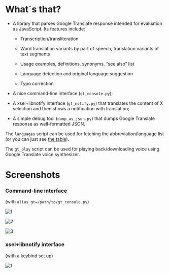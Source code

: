 # What´s that?

* A library that parses Google Translate response intended for evaluation as JavaScript. Its features include:

    * Transcription/transliteration

    * Word translation variants by part of speech, translation variants of text segments

    * Usage examples, definitions, synonyms, “see also” list

    * Language detection and original language suggestion

    * Typo correction

* A nice command-line interface (`gt_console.py`);

* A xsel+libnotify interface (`gt_notify.py`) that translates the content of X selection and then shows a notification with translation;

* A simple debug tool (`dump_as_json.py`) that dumps Google Translate response as well-formatted JSON.

The `languages` script can be used for fetching the abbreviation/language list (or you can just see [the table](https://github.com/shdown/gt/wiki/Abbreviation%E2%86%92language-correspondence-table)).

The `gt_play` script can be used for playing back/downloading voice using Google Translate voice synthesizer.

# Screenshots

### Command-line interface

(with `alias gt=/path/to/gt_console.py`)

![1](https://cloud.githubusercontent.com/assets/5462697/5557491/3427f084-8d11-11e4-8dc1-03401ad9fd89.png)

![2](https://cloud.githubusercontent.com/assets/5462697/5557493/44c76942-8d11-11e4-8bca-fbd550c1a2f4.png)

![3](https://cloud.githubusercontent.com/assets/5462697/5557495/63c2587a-8d11-11e4-88fe-76b21c3f3a10.png)

### xsel+libnotify interface

(with a keybind set up)

![1](https://cloud.githubusercontent.com/assets/5462697/5102702/8ae4583a-6fdf-11e4-91ed-259bf8f5a051.png)
